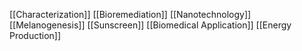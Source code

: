 [[Characterization]]
[[Bioremediation]]
[[Nanotechnology]]
[[Melanogenesis]]
[[Sunscreen]]
[[Biomedical Application]]
[[Energy Production]]
